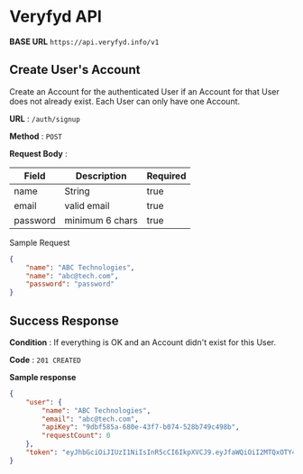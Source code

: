 # Veryfyd API

**BASE URL** `https://api.veryfyd.info/v1`


## Create User's Account

Create an Account for the authenticated User if an Account for that User does
not already exist. Each User can only have one Account.

**URL** : `/auth/signup`

**Method** : `POST`

**Request Body** :

| Field    | Description     | Required |
|----------|-----------------|----------|
| name     | String          | true     |
| email    | valid email     | true     |
| password | minimum 6 chars | true     |


Sample Request

```json
{
    "name": "ABC Technologies",
    "name": "abc@tech.com",
    "password": "password"
}
```

## Success Response

**Condition** : If everything is OK and an Account didn't exist for this User.

**Code** : `201 CREATED`

**Sample response**

```json
{
    "user": {
        "name": "ABC Technologies",
        "email": "abc@tech.com",
        "apiKey": "9dbf585a-680e-43f7-b074-528b749c498b",
        "requestCount": 0
    },
    "token": "eyJhbGciOiJIUzI1NiIsInR5cCI6IkpXVCJ9.eyJfaWQiOiI2MTQxOTY4NGI1NzQ3MDQ1OWYwZGY4NmQiLCJpYXQiOjE2MzE2ODgzMjUsImV4cCI6MTY2MzIyNDMyNX0.cu2RShELfTVGuBaOc7Z5DInJ3dCTtAayeWo8kdBnxow"
}
```
